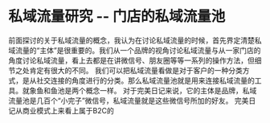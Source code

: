 # 私域流量研究 -- 门店的私域流量池

前面探讨的关于私域流量的概念，我认为在讨论私域流量的时候，首先界定清楚私域流量的“主体”是很重要的。我们从一个品牌的视角讨论私域流量与从一家门店的角度讨论私域流量，看上去都是在讲微信号、朋友圈等等一系列的操作方法，但细节之处肯定有很大的不同。
我们可以把私域流量看做是对于客户的一种分类方式，是从社交连接的角度进行的分类。那么私域流量池就是用来连接私域流量的工具。就象鱼和鱼池是两个概念一样。
对于完美日记来说，它的主体是品牌，私域流量池是几百个“小完子”微信号，私域流量就是这些微信号所加的好友。
完美日记从商业模式上来看上属于B2C的